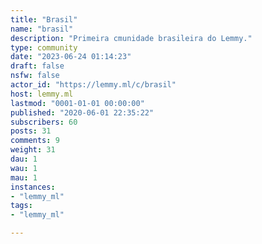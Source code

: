```yaml
---
title: "Brasil" 
name: "brasil"
description: "Primeira cmunidade brasileira do Lemmy."
type: community
date: "2023-06-24 01:14:23"
draft: false
nsfw: false
actor_id: "https://lemmy.ml/c/brasil"
host: lemmy.ml
lastmod: "0001-01-01 00:00:00"
published: "2020-06-01 22:35:22"
subscribers: 60
posts: 31
comments: 9
weight: 31
dau: 1
wau: 1
mau: 1
instances:
- "lemmy_ml"
tags: 
- "lemmy_ml"

---
```

